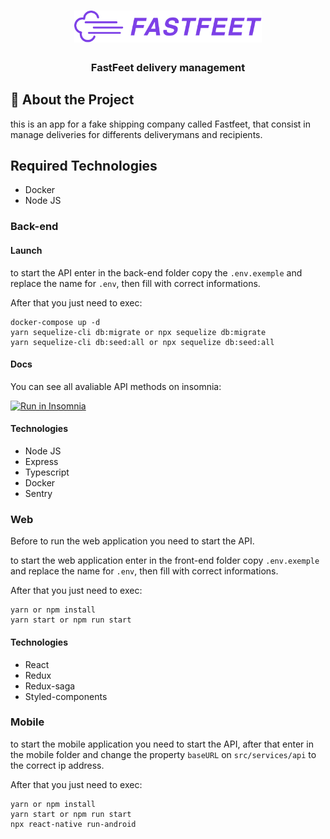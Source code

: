 <h1 align="center">
  <img alt="Fastfeet" title="Fastfeet" src=".github/logo.png" width="300px" />
</h1>

<h3 align="center">
   FastFeet delivery management
</h3>

## :rocket: About the Project

this is an app for a fake shipping company called Fastfeet, that consist in manage deliveries for differents deliverymans and recipients.

## Required Technologies

- Docker
- Node JS

### Back-end

#### Launch

to start the API enter in the back-end folder copy the `.env.exemple` and replace the name for `.env`, then fill with correct informations.

After that you just need to exec:

```
docker-compose up -d
yarn sequelize-cli db:migrate or npx sequelize db:migrate
yarn sequelize-cli db:seed:all or npx sequelize db:seed:all
```

#### Docs

You can see all avaliable API methods on insomnia:

<a href="https://insomnia.rest/run/?label=Fastfeet-api&uri=https%3A%2F%2Fraw.githubusercontent.com%2Feduardo-baptista%2Ffastfeet%2Fmaster%2FInsomnia_data.json" target="_blank"><img src="https://insomnia.rest/images/run.svg" alt="Run in Insomnia"></a>

#### Technologies

- Node JS
- Express
- Typescript
- Docker
- Sentry

### Web

Before to run the web application you need to start the API.

to start the web application enter in the front-end folder copy `.env.exemple` and replace the name for `.env`, then fill with correct informations.

After that you just need to exec:

```
yarn or npm install
yarn start or npm run start
```

#### Technologies

- React
- Redux
- Redux-saga
- Styled-components

### Mobile

to start the mobile application you need to start the API, after that enter in the mobile folder and change the property `baseURL` on `src/services/api` to the correct ip address.

After that you just need to exec:

```
yarn or npm install
yarn start or npm run start
npx react-native run-android
```
